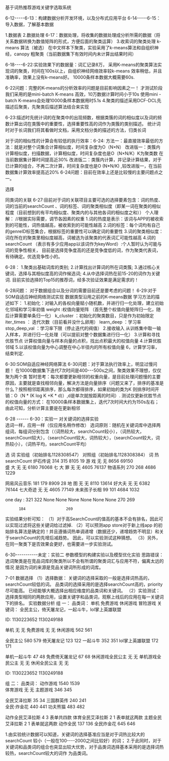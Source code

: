 基于词热推荐游戏关键字选取系统

6-12-----6-13：构建数据分析开发环境，以及分布式应用平台
6-14-----6-15：导入数据，了解基本数据

1.数据表
2.数据处理
6-17：数据处理，将收集的数据处理成分析所需的数据（将关系数据转换为数值矩阵的形式，方便后面的聚类运算）
3.收索词的聚类处理   k-means 算法（被选）
在中文样本下聚类，实验采用了k-means算法和自组织神经，canopy 粗聚类（当前数据集下有效时间内未计算出结果时间）

6-18----6-22:实验效果下的数据量：词汇记录8万，
采用K-means的聚类算法实现词的聚类，时间在100s以上，自组织神经网络效率较k-means 效率稍低，并且准确率，效果上没有k-means好。
10000条样本数据大概需要60s.

6-22问题：完整的K-means的分析效率的问题是目前影响因素之一！
才测试阶段我们采用的是mini-batch K-means 高效，10万数据计算时间小于10s
使用mini -batch K-means会处理10000条样本数据用时5.1s
4.聚类的描述采用DCF-DCL先描述后聚类，先聚类后描述算法结合来实现

6-23:描述时先统计词的在聚类中的出现频数，根据类簇的词的相似度以及词的频数计算出词在类簇中的重要性，选择重要性高的词作为类簇的类别描述。
统计词时对于长词我们将其看做时文档，采用文档分类的描述的方法，归类长词

对于词的相似性的计算会有较低的执行效率：6-24:
方法一：最直接效率最低的方法：就是对整个词集合计算相似度，时间复杂度为O（N×N）
改进版一：类簇内计算相似度，扫描数据，计算相似度，时间复杂度也是O（N×N/K）K为聚类数 在当前数据集计算时间提高近30%
改进版二：类簇内计算，并记录计算结果，对于已计算的组合，不再二次计算，时间复杂度也是O (N*N/K) ,较改进版一，在当前数据集计算效率提高近20%
6-24问题：目前在效率上还是比较慢的主要问题点之一。

选择

同类词的关联
6-27:目前对于词的关联项目主要可选的选择要素包含：词的热度、词的当前的searchCount 、词的标签、词的聚类相似度（即某一词在聚类的相似程度（目前想到的有平均相似度、聚类内的与其他各词的相似度之和））
个人理解：
//根据实际需要，调节各因素的权重
1.词的热度是表示：该词与APP的被收索到的可能性，词热值越高，被收索到的可能性越高
2.词的标签：每个词均有自己的genreID标签集合，根据标签的重要性可以确定词的重要性
3.词的聚类相似度：词在所在的聚类里相似度越高，词被选为该聚类的代表词汇可能性越高
4.词的searchCount （表示有多少应用app以该词作为keyWord）:个人暂时认为可能与词的竞争性相关，
   目前是选择竞争度高的还是竞争度低的词，作为聚类代表词，有待确定。优选竞争性小的。

6-28：
1.聚类出基础词库的类别;
2.计算找出计算词的所在词类簇;
3.通过核心关键词，选择与其相似度高的词作候选词;
4.从中选择词热在前15-20的词作为关键词.
目前实验选择的Top15的推荐词，经多次验证效果是满足需求的！

 6-28问题：
 对于数据组合以及分词的需要目前还是要考虑的问题！
 6-29:对于SOM自适应神经网络测试实现
 数据类型沿用之前的K-means数据
 学习方法的描述如下：
 1.初始化：对输入的各权向量赋小随机数，并进行归一化处理，建立初始化邻域和学习率初值
weight  :权值向量矩阵 （首先整个权值向量矩阵归一化，随后计算需要单条归一化）
k_cluster ：初始化的聚类数目，只是作为初始限定
iter_times ： 迭代次数（目前看并没什么卵用）
learn_deep ：学习率
stop_deep_val ：学习率下限（停止迭代的阀值）
2.接收输入
从训练集中取一输入样本，并进行归一化处理（可以提前对整个数据集进行归一化）
3.计算和寻找优胜节点
计算权值向量与样本向量的点积，找出点积最大的权值向量
4.计算优胜邻域
5.以该权值向量为中心调整在中心半径内的所有权值向量
6，计算学习率，结束判定.

6-30:SOM自适应神经网络算法
6-30问题：对于算法执行效率上，明显过慢问题！
在10000数据集下迭代7次时间是400---500s之间，聚类效果不理想，仅仅聚为两个类
暂时思考：每次都要更新相邻的权重向量，是目前处理问题慢的主要原因，主要就是查找相邻向量，解决方法是向量排序（问题又来了，排序的基准是什么？按照相邻距离排序，那么每次都得排序，如果初始的类为K 则排序时间开销：O（N * (K log K +K * d)）,d是单次就按距离的时间）.
测试仅更新优胜节点的权值向量的方式：
在10000条样本数据集上，迭代7次时间大约为150s左右；
由此可知，分析计算主要是在更新相邻

6-28 ------ 6-30：实验一     对关键词的选择实验    
选词一样，应用一样（仅应用名稍作修改）
选词原则：随机在关键词库中选择两组词，每组词分别包含（（词热较大，searchCount较小），（词热较大，searchCount较大），（searchCount较大，词热较大），（searchCount较大，词热较小），（词热平均，searchCount平均）

   选 词            实验组（初始排名1128308547）          对照组（初始排名1128308384）    词 热 	searchCount
炉石传说	  314			      315		        8105	   19
  游  戏 		  无			       无		        8656	   69150	
  盛  大		  无			       无		        6180	   76068
七 大 罪		  无			       无		        4605	   76137
物语系列	  270			       268	        4686	   1229

网易风云音乐       181			       179	        8909	   28
  地  图		  无			       无		        8110	   13614
  好大夫		  无			       无		        6382	   76144
七大奇迹	  无			       无		        4605	   77149
未来孩子长相       99			       101	        4684	   1032

 one day :
 		  321			      322
 		  None			      None
 		  None			      None
 		  None			      None
 		  270			      269

 		  184			       269
 		  



实验结果分析可知：
（1）对于高SearchCount的值高的基本不会有排名，因此可以实现过滤将这些关键词给过滤掉.
（2）可以预测app store对于新上线app 的初始排名算法是确定的！并且遵循词热单调递增（数据还少，递增趋势不明显）和关于searchCount的先增后减趋势。
	因此，可以实验测试这种猜想。
（3）另外，在同一聚类下是否效果会更好，也需要进一步实验测试。

6-30-----------未定：实验二     参数模型的构建实验以及模型优化实验
思路错误：
选词聚类是在竞品词库的聚类所以不会有所谓的聚类词汇与应用不符，偏离太远的情况
是因为词的来源是竞品关键词所形成的词库。

7-01 数据选择
（1）选择数据：
	关键词的选择采取的一般是选择词热高的，searchCount较低的词。
	品类词的选择采用的是选择searchCount高的，priority 尽可能高。 已经能够大概选择出相应维度的品类词和关键词。
（2）实验测试：选择类型相同的两款应用，设置关键字和品类词，观察上线后的应用在每一关键词下的排名。
实验数据分析
组 一：
品类词：
单机 免费游戏 休闲游戏 冒险游戏
关键词：
全民主公，倚天屠龙记，一起斗牛，lol掌上英雄联盟

ID:   			1130223652          1130249188

单机			无			无
免费游戏     		无			无
休闲游戏		562			561

全民主公		580			579
倚天屠龙记		123			122
一起斗牛		352			351
lol掌上英雄联盟		172			171

单机一起斗牛		47			48
免费倚天屠龙记		67			68
休闲游戏全民公主	无			无
单机游戏全民公主	无			无
休闲全民公主		无			无		

ID:   			1130223652          1130249188


组 二：
品类词：
动作游戏		1540			1539	
体育游戏		无			无
主题游戏 		346			345

全民艾泽拉斯		35			34
三国群英传		240 			241			
全民·炸金花		440			441
功夫熊猫		483			482

动作全民艾泽拉斯	4			3     表单共四款
体育全民艾泽拉斯	2			1     表单就这两款
主题全民艾泽拉斯	2			1     表单就这两款
动作全民		137			136
全民炸金花		645			646


1.由实验统计数据可以知道，关键词的选择基准应当是对于词热比较大的searchCount 较小（一般在100----2000之间比较好）的词；
2.于此同时，对于关键词和品类词的组合也突显出较大优势，对于品类词选择基本采用的是选择词热较热，searchCount较大的词作
   为品类词。